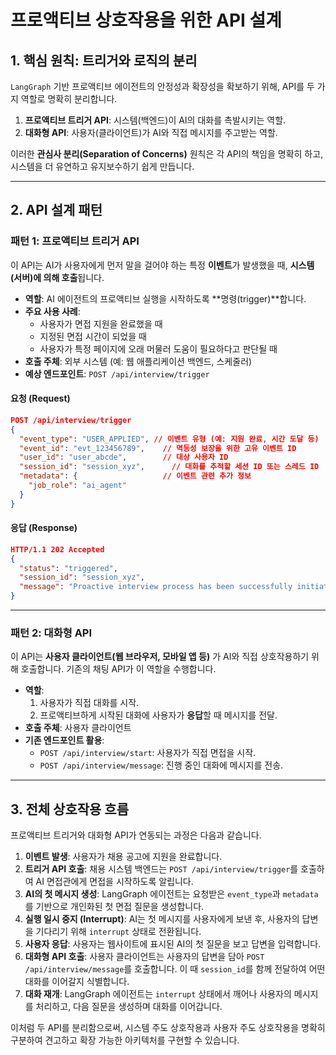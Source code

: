 # 프로액티브 상호작용을 위한 API 설계

## 1. 핵심 원칙: 트리거와 로직의 분리

`LangGraph` 기반 프로액티브 에이전트의 안정성과 확장성을 확보하기 위해, API를 두 가지 역할로 명확히 분리합니다.

1.  **프로액티브 트리거 API**: 시스템(백엔드)이 AI의 대화를 촉발시키는 역할.
2.  **대화형 API**: 사용자(클라이언트)가 AI와 직접 메시지를 주고받는 역할.

이러한 **관심사 분리(Separation of Concerns)** 원칙은 각 API의 책임을 명확히 하고, 시스템을 더 유연하고 유지보수하기 쉽게 만듭니다.

---

## 2. API 설계 패턴

### 패턴 1: 프로액티브 트리거 API

이 API는 AI가 사용자에게 먼저 말을 걸어야 하는 특정 **이벤트**가 발생했을 때, **시스템(서버)에 의해 호출**됩니다.

-   **역할**: AI 에이전트의 프로액티브 실행을 시작하도록 **명령(trigger)**합니다.
-   **주요 사용 사례**:
    -   사용자가 면접 지원을 완료했을 때
    -   지정된 면접 시간이 되었을 때
    -   사용자가 특정 페이지에 오래 머물러 도움이 필요하다고 판단될 때
-   **호출 주체**: 외부 시스템 (예: 웹 애플리케이션 백엔드, 스케줄러)
-   **예상 엔드포인트**: `POST /api/interview/trigger`

#### 요청 (Request)

```json
POST /api/interview/trigger
{
  "event_type": "USER_APPLIED", // 이벤트 유형 (예: 지원 완료, 시간 도달 등)
  "event_id": "evt_123456789",    // 멱등성 보장을 위한 고유 이벤트 ID
  "user_id": "user_abcde",        // 대상 사용자 ID
  "session_id": "session_xyz",      // 대화를 추적할 세션 ID 또는 스레드 ID
  "metadata": {                   // 이벤트 관련 추가 정보
    "job_role": "ai_agent"
  }
}
```

#### 응답 (Response)

```json
HTTP/1.1 202 Accepted
{
  "status": "triggered",
  "session_id": "session_xyz",
  "message": "Proactive interview process has been successfully initiated."
}
```

---

### 패턴 2: 대화형 API

이 API는 **사용자 클라이언트(웹 브라우저, 모바일 앱 등)** 가 AI와 직접 상호작용하기 위해 호출합니다. 기존의 채팅 API가 이 역할을 수행합니다.

-   **역할**:
    1.  사용자가 직접 대화를 시작.
    2.  프로액티브하게 시작된 대화에 사용자가 **응답**할 때 메시지를 전달.
-   **호출 주체**: 사용자 클라이언트
-   **기존 엔드포인트 활용**:
    -   `POST /api/interview/start`: 사용자가 직접 면접을 시작.
    -   `POST /api/interview/message`: 진행 중인 대화에 메시지를 전송.

---

## 3. 전체 상호작용 흐름

프로액티브 트리거와 대화형 API가 연동되는 과정은 다음과 같습니다.

1.  **이벤트 발생**: 사용자가 채용 공고에 지원을 완료합니다.
2.  **트리거 API 호출**: 채용 시스템 백엔드는 `POST /api/interview/trigger`를 호출하여 AI 면접관에게 면접을 시작하도록 알립니다.
3.  **AI의 첫 메시지 생성**: LangGraph 에이전트는 요청받은 `event_type`과 `metadata`를 기반으로 개인화된 첫 면접 질문을 생성합니다.
4.  **실행 일시 중지 (Interrupt)**: AI는 첫 메시지를 사용자에게 보낸 후, 사용자의 답변을 기다리기 위해 `interrupt` 상태로 전환됩니다.
5.  **사용자 응답**: 사용자는 웹사이트에 표시된 AI의 첫 질문을 보고 답변을 입력합니다.
6.  **대화형 API 호출**: 사용자 클라이언트는 사용자의 답변을 담아 `POST /api/interview/message`를 호출합니다. 이 때 `session_id`를 함께 전달하여 어떤 대화를 이어갈지 식별합니다.
7.  **대화 재개**: LangGraph 에이전트는 `interrupt` 상태에서 깨어나 사용자의 메시지를 처리하고, 다음 질문을 생성하며 대화를 이어갑니다.

이처럼 두 API를 분리함으로써, 시스템 주도 상호작용과 사용자 주도 상호작용을 명확히 구분하여 견고하고 확장 가능한 아키텍처를 구현할 수 있습니다.
